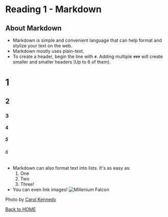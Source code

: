 # Reading 1 - Markdown

## About Markdown

- Markdown is simple and convenient language that can help format and stylize your text on the web.
- Markdown mostly uses plain-text.
- To create a header, begin the line with `#`. Adding multiple `###` will create smaller and smaller headers (Up to 6 of them).
# 1
## 2
### 3
#### 4
##### 5
###### 6
- Markdown can also format text into lists. It's as easy as:
  1. One
  2. Two
  3. Three!
- You can even link images!
![Millenium Falcon](https://images.unsplash.com/photo-1598501479146-ef2b41258663?ixid=MnwxMjA3fDB8MHxwaG90by1wYWdlfHx8fGVufDB8fHx8&ixlib=rb-1.2.1&auto=format&fit=crop&w=1789&q=80)

Photo by [Carol Kennedy](https://unsplash.com/@scarlett_jedi?utm_source=unsplash&utm_medium=referral&utm_content=creditCopyText")


[Back to HOME](README.md)